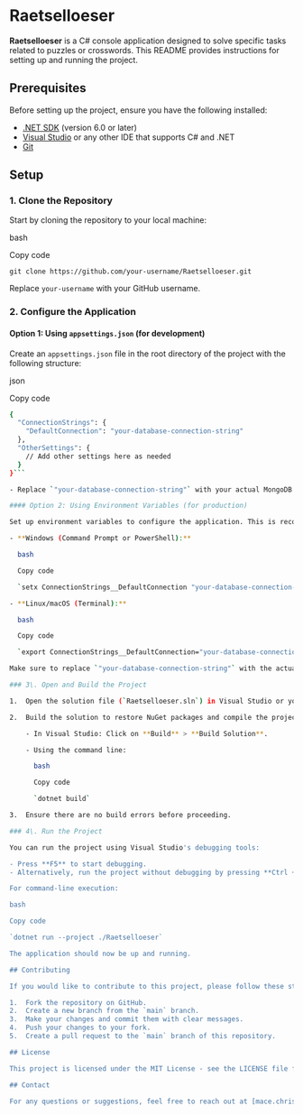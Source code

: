# Raetselloeser

**Raetselloeser** is a C# console application designed to solve specific tasks related to puzzles or crosswords. This README provides instructions for setting up and running the project.

## Prerequisites

Before setting up the project, ensure you have the following installed:

- [.NET SDK](https://dotnet.microsoft.com/download) (version 6.0 or later)
- [Visual Studio](https://visualstudio.microsoft.com/) or any other IDE that supports C# and .NET
- [Git](https://git-scm.com/)

## Setup

### 1\. Clone the Repository

Start by cloning the repository to your local machine:

bash

Copy code

`git clone https://github.com/your-username/Raetselloeser.git`

Replace `your-username` with your GitHub username.

### 2\. Configure the Application

#### Option 1: Using `appsettings.json` (for development)

Create an `appsettings.json` file in the root directory of the project with the following structure:

json

Copy code

```bash
{
  "ConnectionStrings": {
    "DefaultConnection": "your-database-connection-string"
  },
  "OtherSettings": {
    // Add other settings here as needed
  }
}```

- Replace `"your-database-connection-string"` with your actual MongoDB connection string.

#### Option 2: Using Environment Variables (for production)

Set up environment variables to configure the application. This is recommended for production environments where sensitive data like connection strings should not be hard-coded.

- **Windows (Command Prompt or PowerShell):**

  bash

  Copy code

  `setx ConnectionStrings__DefaultConnection "your-database-connection-string"`

- **Linux/macOS (Terminal):**

  bash

  Copy code

  `export ConnectionStrings__DefaultConnection="your-database-connection-string"`

Make sure to replace `"your-database-connection-string"` with the actual values.

### 3\. Open and Build the Project

1.  Open the solution file (`Raetselloeser.sln`) in Visual Studio or your preferred C# IDE.

2.  Build the solution to restore NuGet packages and compile the project:

    - In Visual Studio: Click on **Build** > **Build Solution**.

    - Using the command line:

      bash

      Copy code

      `dotnet build`

3.  Ensure there are no build errors before proceeding.

### 4\. Run the Project

You can run the project using Visual Studio's debugging tools:

- Press **F5** to start debugging.
- Alternatively, run the project without debugging by pressing **Ctrl + F5**.

For command-line execution:

bash

Copy code

`dotnet run --project ./Raetselloeser`

The application should now be up and running.

## Contributing

If you would like to contribute to this project, please follow these steps:

1.  Fork the repository on GitHub.
2.  Create a new branch from the `main` branch.
3.  Make your changes and commit them with clear messages.
4.  Push your changes to your fork.
5.  Create a pull request to the `main` branch of this repository.

## License

This project is licensed under the MIT License - see the LICENSE file for details.

## Contact

For any questions or suggestions, feel free to reach out at [mace.christop@mm-bbs.de].
